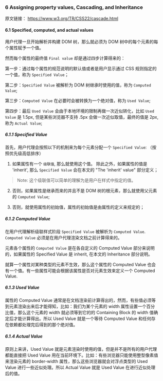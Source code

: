 ### 6 Assigning property values, Cascading, and Inheritance

原文链接： <https://www.w3.org/TR/CSS22/cascade.html>

#### 6.1 Specified, computed, and actual values

用户代理一旦开始解析并构建 DOM 树，那么就必须为 DOM 树中的每个元素的每个属性赋予一个值。

然而每个属性的最终值 `Final value` 却是通过四步计算得来的：

第一步：通过每个属性的规范说明的默认值或者是用户显示通过 CSS 规则指定的一个值，称为 `Specified Value`；

第二步：`Specified Value` 被解析为 DOM 树继承时使用的值，称为 `Computed Value`;

第三步：`Computed Value` 在必要时会被转换为一个绝对值，称为 `Used Value`;

第四步：最后 `Used Value` 会由于本地环境的限制再做一次近似转化，比如 `Used Value` 是 1.5px, 但是某些浏览器不支持 .5px 会做一次近似取值，最终的值是 2px, 称为 `Actual Value`;

##### 6.1.1 Specified Value

首先，用户代理会按照以下的机制来为每个元素分配一个 `Specified Value`: （按照优先级高低排序）

1. 如果属性有一个 `级联值`, 那么就使用这个值。 除此之外，如果属性的值是 'inherit', 那么 `Specified Value` 会在本文的 "The 'inherit' value" 部分定义；

> Note: 这个级联值可以简单的理解为是用户在样式中指定的值。

2. 否则，如果属性是继承而来的并且不是 DOM 树的根元素，那么就使用父元素的 `Computed Value`;

3. 否则，就使用属性的初始值，属性的初始值是由属性的定义来规定的；

##### 6.1.2 Computed Value

在用户代理解析级联样式阶段 `Specified Value` 被解析为 `Computed Value`. `Computed Value` 必须是在用户代理渲染文档之前计算得来的。

元素各个属性的 `Computed Value` 是在各自定义的 Computed Value 部分来说明的，如果属性的 Specified Value 是 inherit, 在本文的 Inheritance 部分说明。

就算一个属性对某种类型的元素不生效，那么这个属性的 Computed Value 也会有一个值。有一些属性可能会根据该属性是否对元素生效来定义一个 Computed Value.

##### 6.1.3 Used Value

属性的 Computed Value 通常是在文档渲染前计算得出的，然而，有些值必须等到元素渲染出来后才能得知，比如：我们为某个元素的 width 属性设置一个百分比值，那么这个元素的 width 就必须等到它的的 Containing Block 的 width 值确定后才能计算得出。所以 Used Value 就是一个等待 Computed Value 和任何存在依赖都处理完后得到的那个绝对值。

##### 6.1.4 Actual Value

原则上来讲，Used Value 就是元素渲染时使用的值，但是并不是所有的用户代理都能直接把 Used Value 用在当前环境下。比如：有些浏览器只能使用整型像素值来渲染元素的 border-width 属性，那么这些浏览器就会对浮点类型的 Used Value 进行一些近似处理。所以 Actual Value 就是 Used Value 在进行近似处理后的值。